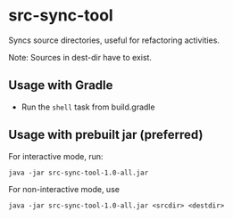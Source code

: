 # src-sync-tool
Syncs source directories, useful for refactoring activities.

Note: Sources in dest-dir have to exist.

## Usage with Gradle
* Run the ``shell`` task from build.gradle

## Usage with prebuilt jar (preferred)
For interactive mode, run:

```
java -jar src-sync-tool-1.0-all.jar
```
For non-interactive mode, use
```
java -jar src-sync-tool-1.0-all.jar <srcdir> <destdir>
```
